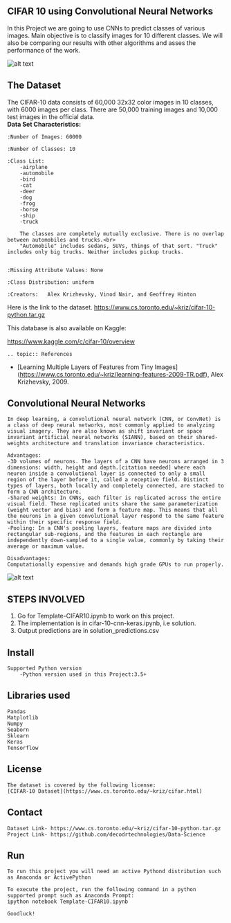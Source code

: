 CIFAR 10 using Convolutional Neural Networks
---------------------------------------------------
  In this Project we are going to use CNNs to predict classes of various images.
  Main objective is to classify images for 10 different classes.
  We will also be comparing our results with other algorithms and asses the performance of the work. 

![alt text](https://storage.googleapis.com/kaggle-competitions/kaggle/3649/media/cifar-10.png "Logo Cover")

The Dataset
--------------------------------------------
The CIFAR-10 data consists of 60,000 32x32 color images in 10 classes, with 6000 images per class. There are 50,000 training images and 10,000 test images in the official data.<br>
**Data Set Characteristics:**

    :Number of Images: 60000

    :Number of Classes: 10

    :Class List:
        -airplane 
        -automobile 
        -bird 
        -cat 
        -deer 
        -dog 
        -frog 
        -horse 
        -ship 
        -truck

        The classes are completely mutually exclusive. There is no overlap between automobiles and trucks.<br> 
        "Automobile" includes sedans, SUVs, things of that sort. "Truck" includes only big trucks. Neither includes pickup trucks.


    :Missing Attribute Values: None

    :Class Distribution: uniform

    :Creators:   Alex Krizhevsky, Vinod Nair, and Geoffrey Hinton

Here is the link to the dataset.
https://www.cs.toronto.edu/~kriz/cifar-10-python.tar.gz

This database is also available on Kaggle:

https://www.kaggle.com/c/cifar-10/overview

    .. topic:: References

   - [Learning Multiple Layers of Features from Tiny Images] (https://www.cs.toronto.edu/~kriz/learning-features-2009-TR.pdf), Alex Krizhevsky, 2009.

Convolutional Neural Networks
------------------------
    In deep learning, a convolutional neural network (CNN, or ConvNet) is a class of deep neural networks, most commonly applied to analyzing visual imagery. They are also known as shift invariant or space invariant artificial neural networks (SIANN), based on their shared-weights architecture and translation invariance characteristics.

    Advantages:
    -3D volumes of neurons. The layers of a CNN have neurons arranged in 3 dimensions: width, height and depth.[citation needed] where each neuron inside a convolutional layer is connected to only a small region of the layer before it, called a receptive field. Distinct types of layers, both locally and completely connected, are stacked to form a CNN architecture.
    -Shared weights: In CNNs, each filter is replicated across the entire visual field. These replicated units share the same parameterization (weight vector and bias) and form a feature map. This means that all the neurons in a given convolutional layer respond to the same feature within their specific response field. 
    -Pooling: In a CNN's pooling layers, feature maps are divided into rectangular sub-regions, and the features in each rectangle are independently down-sampled to a single value, commonly by taking their average or maximum value.

    Disadvantages:
    Computationally expensive and demands high grade GPUs to run properly.

![alt text](https://miro.medium.com/max/3480/1*uUYc126RU4mnTWwckEbctw@2x.png "Image algo")


STEPS INVOLVED
-------------------------------
  1. Go for Template-CIFAR10.ipynb to work on this project.
  2. The implementation is in cifar-10-cnn-keras.ipynb, i.e solution.
  3. Output predictions are in solution_predictions.csv


Install
-------------------------------
    Supported Python version
        -Python version used in this Project:3.5+

Libraries used
------------------------------
    Pandas
    Matplotlib
    Numpy
    Seaborn
    Sklearn
    Keras
    Tensorflow

License
--------------------------------
    The dataset is covered by the following license: 
    [CIFAR-10 Dataset](https://www.cs.toronto.edu/~kriz/cifar.html)
  
 
Contact
----------------------------------
    Dataset Link- https://www.cs.toronto.edu/~kriz/cifar-10-python.tar.gz
    Project Link- https://github.com/decodrtechnologies/Data-Science

Run
------------------------------
    To run this project you will need an active Pythond distribution such as Anaconda or ActivePython

    To execute the project, run the following command in a python supported prompt such as Anaconda Prompt:
    ipython notebook Template-CIFAR10.ipynb
    
    Goodluck!
